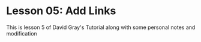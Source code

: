 # Lesson 05: Add Links

This is lesson 5 of David Gray's Tutorial along with some personal notes and modification
